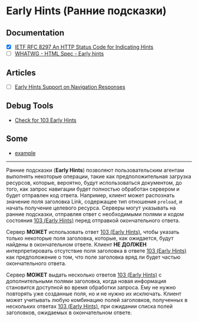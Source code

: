 # Early Hints (Ранние подсказки)

## Documentation
- [x] [IETF RFC 8297 An HTTP Status Code for Indicating Hints](https://datatracker.ietf.org/doc/html/rfc8297)
- [ ] [WHATWG - HTML Spec - Early hints](https://html.spec.whatwg.org/multipage/semantics.html#early-hints)

## Articles
- [ ] [Early Hints Support on Navigation Responses](https://docs.google.com/document/d/1gCh_CnfrJq_VL7aGoq6skc7sn4yn5pKsM0gkHe5B9go/edit#heading=h.yh1rfx1p5ocs)

## Debug Tools
- [Check for 103 Early Hints](https://code103.hotmann.de/)

## Some
- [example](https://early-hints.fastlylabs.com/)


____

Ранние подсказки (**Early Hints**) позволяют пользовательским агентам выполнять некоторые операции, такие как предположительная загрузка ресурсов, которые, вероятно, будут использоваться документом, до того, как запрос навигации будет полностью обработан сервером и будет отправлен код ответа. Например, клиент может распознать значение поля заголовка Link, содержащее тип отношения `preload`, и начать получение целевого ресурса. Серверы могут указывать на ранние подсказки, отправляя ответ с необходимыми полями и кодом состояния [103 (Early Hints)](https://www.rfc-editor.org/rfc/rfc8297#section-2) перед отправкой окончательного ответа.

Сервер **МОЖЕТ** использовать ответ [103 (Early Hints)](https://www.rfc-editor.org/rfc/rfc8297#section-2), чтобы указать только некоторые поля заголовка, которые, как ожидается, будут найдены в окончательном ответе. Клиент **НЕ ДОЛЖЕН** интерпретировать отсутствие поля заголовка в ответе [103 (Early Hints)](https://www.rfc-editor.org/rfc/rfc8297#section-2) как предположение о том, что поле заголовка вряд ли будет частью окончательного ответа.

Сервер **МОЖЕТ** выдать несколько ответов [103 (Early Hints)](https://www.rfc-editor.org/rfc/rfc8297#section-2) с дополнительными полями заголовка, когда новая информация становится доступной во время обработки запроса. Ему не нужно повторять уже созданные поля, но и не нужно их исключать. Клиент может учитывать любую комбинацию полей заголовков, полученных в нескольких ответах [103 (Early Hints)](https://www.rfc-editor.org/rfc/rfc8297#section-2), при ожидании списка полей заголовков, ожидаемых в окончательном ответе.
